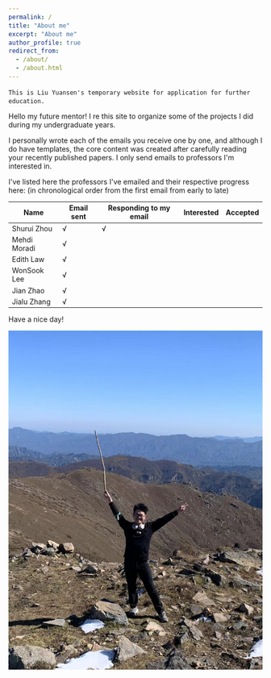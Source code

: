 ```yaml
---
permalink: /
title: "About me"
excerpt: "About me"
author_profile: true
redirect_from: 
  - /about/
  - /about.html
---
```


`This is Liu Yuansen's temporary website for application for further education.`

Hello my future mentor! I re this site to organize some of the projects I did during my undergraduate years.

I personally wrote each of the emails you receive one by one, and although I do have templates, the core content was created after carefully reading your recently published papers. I only send emails to professors I'm interested in.

I've listed here the professors I've emailed and their respective progress here: (in chronological order from the first email from early to late)

|Name|Email sent|Responding to my email|Interested|Accepted|
|-|-|-|-|-|
|Shurui Zhou|√|√||
|Mehdi Moradi|√|||
|Edith Law|√|||
|WonSook Lee|√|||
|Jian Zhao|√|||
|Jialu Zhang|√|||

Have a nice day!

![](/images/me.jpg)
